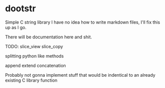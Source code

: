 
# dootstr

Simple C string library
I have no idea how to write markdown files, I'll fix this up as I go.

There will be documentation here and shit.

TODO:
slice_view
slice_copy

splitting
python like methods

append
extend
concatenation

Probably not gonna implement stuff that would be indentical to an already existing C library function
